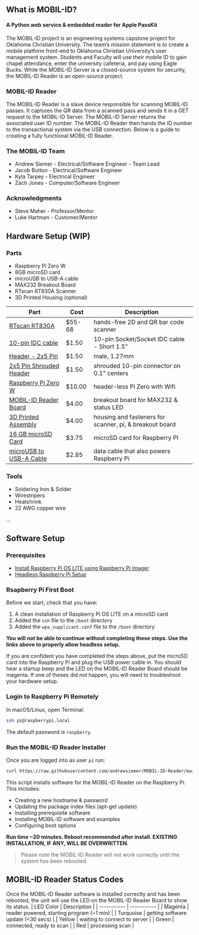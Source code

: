 ## What is MOBIL-ID?
#### A Python web service & embedded reader for Apple PassKit

The MOBIL-ID project is an engineering systems capstone project for Oklahoma Christian University. The team’s mission statement is to create a mobile platform front-end to Oklahoma Christian University’s user management system. Students and Faculty will use their mobile ID to gain chapel attendance, enter the university cafeteria, and pay using Eagle Bucks. While the MOBIL-ID Server is a closed-source system for security, the MOBIL-ID Reader is an open-source project.

### MOBIL-ID Reader
The MOBIL-ID Reader is a slave device responsible for scanning MOBIL-ID passes. It captures the QR data from a scanned pass and sends it in a GET request to the MOBIL-ID Server. The MOBIL-ID Server returns the associated user ID number. The MOBIL-ID Reader then hands the ID number to the transactional system via the USB connection. Below is a guide to creating a fully functional MOBIL-ID Reader.

### The MOBIL-ID Team
- Andrew Siemer - Electrical/Software Engineer - Team Lead
- Jacob Button - Electrical/Software Engineer
- Kyla Tarpey - Electrical Engineer
- Zach Jones - Computer/Software Engineer

### Acknowledgments
- Steve Maher - Professor/Mentor
- Luke Hartman - Customer/Mentor




## Hardware Setup (WIP)
### Parts
* Raspberry Pi Zero W
* 8GB microSD card
* microUSB to USB-A cable
* MAX232 Breakout Board
* RTscan RT830A Scanner
* 3D Printed Housing (optional)

| Part | Cost | Description |
| ----------- | ----------- | --------- |
| [RTscan RT830A](https://www.rtscan.net/Code-Readers/hands-free-bar-code-scanner-rt830a/) | $55-68 | hands-free 2D and QR bar code scanner |
| [10-pin IDC cable](https://www.adafruit.com/product/556?gclid=CjwKCAiA9bmABhBbEiwASb35V9Td5R1iaUAHqUNImX9ycXJjJYyvrB65bvPPx45-ikyqEljMJOcw4RoCfNQQAvD_BwE) | $1.50 | 10-pin Socket/Socket IDC cable - Short 1.5" |
| [Header - 2x5 Pin](https://www.sparkfun.com/products/15362) | $1.50 | male, 1.27mm |
| [2x5 Pin Shrouded Header](https://www.sparkfun.com/products/8506) | $1.50 |  shrouded 10-pin connector on 0.1" centers |
| [Raspberry Pi Zero W](https://www.adafruit.com/product/3400) | $10.00 |  header-less Pi Zero with Wifi |
| [MOBIL-ID Reader Board](/pcb) | $4.00 | breakout board for MAX232 & status LED |
| [3D Printed Assembly](/stl) | $4.00 | housing and fasteners for scanner, pi, & breakout board |
| [16 GB microSD Card](https://www.amazon.com/8-Pack-Bulk-Micro-Memory-Adapter/dp/B081CGNB9Y) | $3.75 | microSD card for Raspberry PI |
| [microUSB to USB-A Cable ](https://www.amazon.com/Anker-6-Pack-Powerline-Micro-USB/dp/B015XPU7RC/) | $2.85 | data cable that also powers Raspberry Pi |


### Tools
* Soldering Iron & Solder
* Wirestripers
* Heatshrink
* 22 AWG copper wire

...

## Software Setup
### Prerequisites
* [Install Raspberry Pi OS LITE using Raspberry Pi Imager](https://www.raspberrypi.org/software/)
* [Headless Raspberry Pi Setup](https://pimylifeup.com/headless-raspberry-pi-setup/)

### Rsapberry Pi First Boot
Before we start, check that you have:
1. A clean installation of Raspberry Pi OS LITE on a microSD card
2. Added the `ssh` file to the `/boot` directory
3. Added the `wpa_supplicant.conf` file to the `/boot` directory

**You will not be able to continue without completing these steps. Use the links above to properly allow headless setup.**

If you are confident you have completed the steps above, put the microSD card into the Raspberry Pi and plug the USB power cable in.
You should hear a startup beep and the LED on the MOBIL-ID Reader Board should be magenta. If one of theses did not happen, you will need to troubleshoot your hardware setup.

### Login to Raspberry Pi Remotely
In macOS/Linux, open Terminal:
```sh
ssh pi@raspberrypi.local
```
The default password is `raspberry`.

### Run the MOBIL-ID Reader Installer
Once you are logged into as user `pi` run:
``` sh
curl https://raw.githubusercontent.com/andrewsiemer/MOBIL-ID-Reader/main/install.sh > install.sh && sudo bash install.sh
```
This script installs software for the MOBIL-ID Reader on the Raspberry Pi.
This includes:
* Creating a new hostname & password
* Updating the package index files (apt-get update)
* Installing prerequisite software
* Installing MOBIL-ID software and examples
* Configuring boot options

**Run time ~20 minutes. Reboot recommended after install. EXISTING INSTALLATION, IF ANY, WILL BE OVERWRITTEN.**

> Please note the MOBIL-ID Reader will not work correctly until the system has been rebooted.

## MOBIL-ID Reader Status Codes
Once the MOBIL-ID Reader software is installed correctly and has been rebooted, the unit will use the LED on the MOBIL-ID Reader Board to show its status.
| LED Color | Description |
| ----------- | ----------- |
| Magenta | reader powered, starting program (~1 min) |
| Turquoise | getting software update (<30 secs) |
| Yellow | waiting to connect to server |
| Green | connected, ready to scan |
| Red | processing scan |

